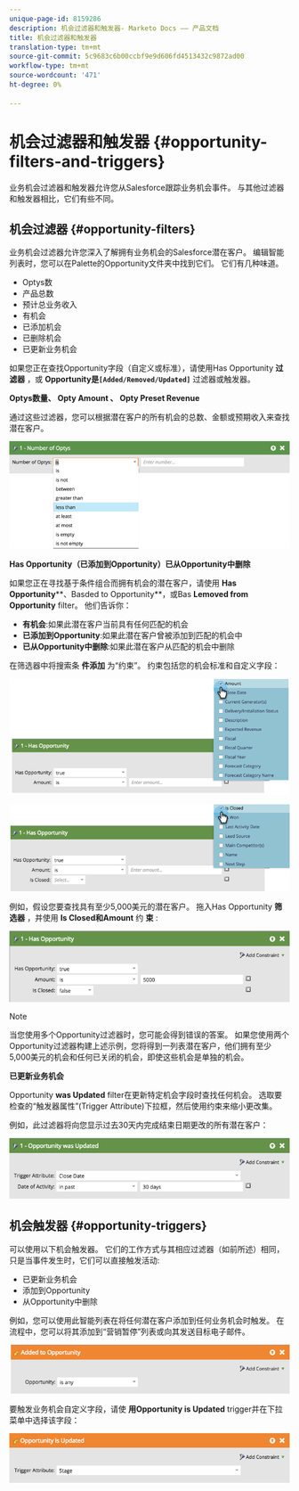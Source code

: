 ```yaml
---
unique-page-id: 8159286
description: 机会过滤器和触发器- Marketo Docs —— 产品文档
title: 机会过滤器和触发器
translation-type: tm+mt
source-git-commit: 5c9683c6b00ccbf9e9d606fd4513432c9872ad00
workflow-type: tm+mt
source-wordcount: '471'
ht-degree: 0%

---
```



# 机会过滤器和触发器 {#opportunity-filters-and-triggers}

业务机会过滤器和触发器允许您从Salesforce跟踪业务机会事件。 与其他过滤器和触发器相比，它们有些不同。

## 机会过滤器 {#opportunity-filters}

业务机会过滤器允许您深入了解拥有业务机会的Salesforce潜在客户。 编辑智能列表时，您可以在Palette的Opportunity文件夹中找到它们。 它们有几种味道。

* Optys数
* 产品总数
* 预计总业务收入
* 有机会
* 已添加机会
* 已删除机会
* 已更新业务机会

如果您正在查找Opportunity字段（自定义或标准），请使用Has Opportunity **过滤器** ，或 **Opportunity是`[Added/Removed/Updated]`** 过滤器或触发器。

**Optys数量、 Opty Amount 、 Opty Preset Revenue**

通过这些过滤器，您可以根据潜在客户的所有机会的总数、金额或预期收入来查找潜在客户。

![](assets/image2015-6-11-12-3a29-3a34.png)

**Has Opportunity（已添加到Opportunity）已从Opportunity中删除**

如果您正在寻找基于条件组合而拥有机会的潜在客户，请使用 **Has Opportunity****、Basded to Opportunity**，或Bas **Lemoved from Opportunity** filter。 他们告诉你：

* **有机会**:如果此潜在客户当前具有任何匹配的机会
* **已添加到Opportunity**:如果此潜在客户曾被添加到匹配的机会中
* **已从Opportunity中删除**:如果此潜在客户从匹配的机会中删除

在筛选器中将搜索条 **件添加** 为“约束”。 约束包括您的机会标准和自定义字段：

![](assets/image2015-6-11-12-3a31-3a0.png)

![](assets/image2015-6-11-12-3a31-3a46.png)

例如，假设您要查找具有至少5,000美元的潜在客户。 拖入Has Opportunity **筛选器** ，并使用 **Is Closed和Amount** 约 **束** :

![](assets/image2015-6-11-12-3a32-3a0.png)

>[!NOTE]
>
>当您使用多个Opportunity过滤器时，您可能会得到错误的答案。 如果您使用两个Opportunity过滤器构建上述示例，您将得到一列表潜在客户，他们拥有至少5,000美元的机会和任何已关闭的机会，即使这些机会是单独的机会。

**已更新业务机会**

Opportunity **was Updated** filter在更新特定机会字段时查找任何机会。 选取要检查的“触发器属性”(Trigger Attribute)下拉框，然后使用约束来缩小更改集。

例如，此过滤器将向您显示过去30天内完成结束日期更改的所有潜在客户：

![](assets/image2015-6-11-12-3a33-3a7.png)

## 机会触发器 {#opportunity-triggers}

可以使用以下机会触发器。 它们的工作方式与其相应过滤器（如前所述）相同，只是当事件发生时，它们可以直接触发活动:

* 已更新业务机会
* 添加到Opportunity
* 从Opportunity中删除

例如，您可以使用此智能列表在将任何潜在客户添加到任何业务机会时触发。 在流程中，您可以将其添加到“营销暂停”列表或向其发送目标电子邮件。

![](assets/image2015-6-11-12-3a33-3a48.png)

要触发业务机会自定义字段，请使 **用Opportunity is Updated** trigger并在下拉菜单中选择该字段：

![](assets/image2015-6-11-12-3a33-3a34.png)

